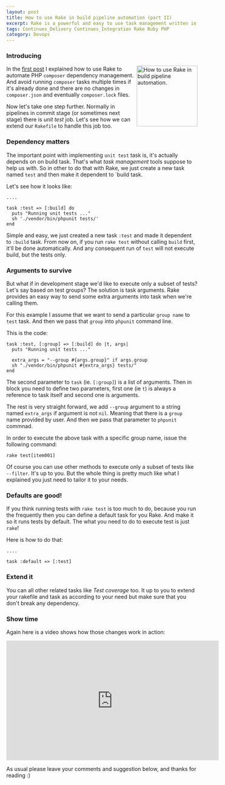 ```yaml
---
layout: post
title: How to use Rake in build pipeline automation (part II)
excerpt: Rake is a powerful and easy to use task management written in Ruby. Let's see how we can use Rake in build pipelines. Part II
tags: Continues_Delivery Continues_Integration Rake Ruby PHP
category: Devops
---
```


### Introducing

<img width='160' src="{{ site.url }}/img/ruby-logo.png" alt="How to use Rake in build pipeline automation." title="How to use Rake in build pipeline automation." align="right" />

In the [first post](/rake-pipeline-automation/) I explained how to use Rake to automate PHP `composer` dependency management. And avoid running `composer` tasks multiple times if it's already done and there are no changes in `composer.json` and eventually `composer.lock` files.

Now let's take one step further. Normally in pipelines in commit stage (or sometimes next stage) there is *unit test* job. Let's see how we can extend our `Rakefile` to handle this job too.

<div class="ads"> 
    <ins class="adsbygoogle" style="display:block" data-ad-client="ca-pub-5768423765640512" data-ad-slot="7013600384" data-ad-format="rectangle"></ins> 
</div> 
<script> (adsbygoogle = window.adsbygoogle || []).push({}); </script>

### Dependency matters

The important point with implementing `unit test` task is, it's actually depends on on build task. That's what *task management* tools suppose to help us with. So in other to do that with Rake, we just create a new task named `test` and then make it dependent to `build task.

Let's see how it looks like:

    ....

    task :test => [:build] do
      puts "Running unit tests ..."
      sh './vendor/bin/phpunit tests/'
    end

Simple and easy, we just created a new task `:test` and made it dependent to `:build` task. From now on, if you run `rake test` without calling `build` first, it'll be done automatically. And any consequent run of `test` will not execute build, but the tests only.

### Arguments to survive

But what if in development stage we'd like to execute only a subset of tests? Let's say based on test groups? The solution is task arguments. Rake provides an easy way to send some extra arguments into task when we're calling them.

For this example I assume that we want to send a particular `group name` to `test` task. And then we pass that `group` into `phpunit` command line.

This is the code:

    task :test, [:group] => [:build] do |t, args|
      puts "Running unit tests ..."

      extra_args = "--group #{args.group}" if args.group
      sh "./vendor/bin/phpunit #{extra_args} tests/"
    end

The second parameter to `task` (ie. `[:group]`) is a list of arguments. Then in block you need to define two parameters, first one (ie `t`) is always a reference to task itself and second one is arguments.

The rest is very straight forward, we add `--group` argument to a string named `extra_args` if argument is not `nil`. Meaning that there is a `group` name provided by user. And then we pass that parameter to `phpunit` commnad.

In order to execute the above task with a specific group name, issue the following command:

    rake test[item001]

Of course you can use other methods to execute only a subset of tests like `--filter`. It's up to you. But the whole thing is pretty much like what I explained you just need to tailor it to your needs.

<div class="ads"> 
    <ins class="adsbygoogle" style="display:block" data-ad-client="ca-pub-5768423765640512" data-ad-slot="7013600384" data-ad-format="horizontal"></ins> 
</div> 
<script> (adsbygoogle = window.adsbygoogle || []).push({}); </script>

### Defaults are good!

If you think running tests with `rake test` is too much to do, because you run the frequently then you can define a default task for you Rake. And make it so it runs tests by default. The what you need to do to execute test is just `rake`!

Here is how to do that:

    ....

    task :default => [:test]

### Extend it

You can all other related tasks like *Test coverage* too. It up to you to extend your rakefile and task as according to your need but make sure that you don't break any dependency.

### Show time

Again here is a video shows how those changes work in action:

<iframe width="560" height="315" src="https://www.youtube.com/embed/UrqLsuDIHFg" frameborder="0" allowfullscreen></iframe>

As usual please leave your comments and suggestion below, and thanks for reading :)


